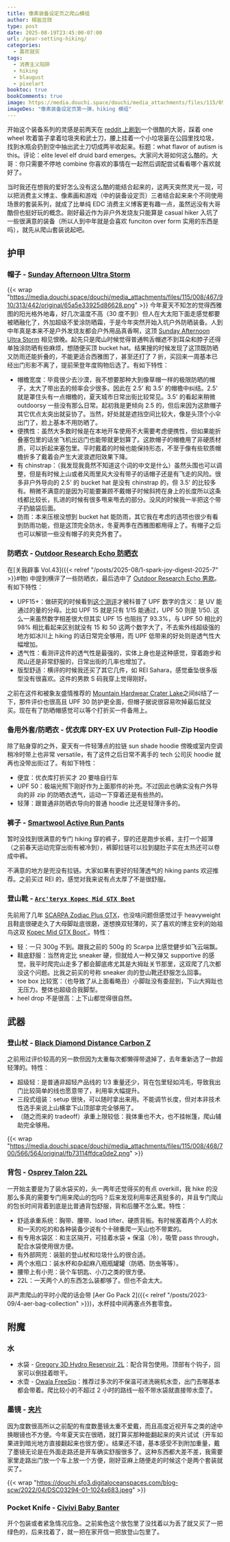 ```yaml
---
title: 像素装备设定页之爬山模组
author: 椒盐豆豉
type: post
date: 2025-08-19T23:45:00-07:00
url: /gear-setting-hiking/
categories:
  - 喜欢就买
tags:
  - 消费主义陷阱
  - hiking
  - blaugust
  - pixelart
booktoc: true
bookComments: true
image: https://media.douchi.space/douchi/media_attachments/files/115/059/762/659/017/568/original/8c903225e8bc7562.png
imageDes: "像素装备设定页第一弹，hiking 模组"
---
```


开始这个装备系列的灵感是前两天在 [reddit 上刷到](https://www.reddit.com/r/TheRandomest/s/vuvlVtdgsU)一个很酷的大哥，踩着 one wheel 吹着笛子拿着垃圾夹和武士刀，腰上挂着一个小垃圾篓在公园里找垃圾，找到水瓶会扔到空中抽出武士刀切成两半收起来。标题：what flavor of autism is this。评论：elite level elf druid bard emerges。大家问大哥如何这么酷的。大哥：你只需要不停地 combine 你喜欢的事情在一起然后调配尝试看看哪个喜欢就好了。

当时我还在想我的爱好怎么没有这么酷的能结合起来的，这两天突然灵光一现，可以把消费主义博主、像素画和游戏（中的装备设定页）三者结合起来来个不同使用场景的套装系列，就成了比单纯 EDC 消费主义博客更有趣一点，虽然远没有大哥酷但也挺好玩的概念。刚好最近作为非户外发烧友只能算是 casual hiker 入坑了一些很满意的装备（所以人到中年就是会喜欢 funciton over form 实用的东西是吗），就先从爬山套装说起吧。

<!--more-->


## 护甲
### 帽子 - [Sunday Afternoon Ultra Storm](https://amzn.to/41JLFxl)
{{< wrap "https://media.douchi.space/douchi/media_attachments/files/115/008/467/910/313/442/original/65a5e33925d86628.png" >}}
今年夏天不知怎的觉得西雅图的阳光格外地毒，好几次温度不高（30 度不到）但人在大太阳下面走感觉都要被晒融化了，外加超级不爱涂防晒霜，于是今年突然开始入坑户外防晒装备。人到中年真是本来不是户外发烧友都会户外用品真香啊，这顶 [Sunday Afternoon Ultra Storm](https://amzn.to/41JLFxl) 相见恨晚。起先只是爬山时候觉得普通鸭舌帽遮不到耳朵和脖子还得单独涂防晒有些麻烦，想随便买顶 bucket hat。结果搜的时候发现了这顶既防晒又防雨还能折叠的，不能更适合西雅图了，甚至还打了 7 折，买回来一周基本已经出门形影不离了，提前荣登年度购物后选了。有如下特性：
- 帽檐宽度：毕竟很少去沙漠，我不想要那种大到像草帽一样的极限防晒的帽子，太大了带出去的频率会少很多。因此在 2.5' 和 3.5' 的帽檐中纠结。2.5' 就是罩住头有一点帽檐的，夏天城市日常出街比较常见。3.5' 的看起来稍微 outdoorsy 一些没有那么日常。起初我是更倾向 2.5 的，但后来因为这款帽子其它优点太突出就妥协了。当然，好处就是遮挡空间比较大，像是头顶个小伞出门了，脸上基本不用防晒了。
- 便携性：虽然大多数时候是在本地开车使用不大需要考虑便携性，但如果能折叠塞包里的话坐飞机出远门也能带就更划算了。这款帽子的帽檐用了非硬质材质，可以折起来塞包里。平时戴着的时候也能保持形态，不至于像有些软质帽檐折多了戴着会产生大波浪遮阳效果下降。
- 有 chinstrap：（我发现我竟然不知道这个词的中文是什么）虽然头围也可以调整，但是有时候上山或者风雨里风大没有带子的话帽子还是有飞走的风险。很多非户外导向的 2.5' 的 bucket hat 是没有 chinstrap 的，但 3.5' 的比较多有。稍微不满意的是因为可能要兼顾不戴帽子时候斜挎在身上的长度所以这条线都比较长，扎进的时候有很多甩来甩去的部分。没风的时候我一半把这个带子扔脑袋后面。
- 防雨：本来压根没想到 bucket hat 能防雨，其它我在考虑的选项也很少有看到防雨功能，但是这顶完全防水，冬夏两季在西雅图都用得上了。有帽子之后也可以解锁一些没有帽子的夹克外套了。

### 防晒衣 - [Outdoor Research Echo 防晒衣](https://amzn.to/46yXSbu)
在[关我辟事 Vol.43]({{< relref "/posts/2025-08/1-spark-joy-digest-2025-7" >}}#物) 中提到横评了一些防晒衣，最后选中了 [Outdoor Research Echo 男款](https://amzn.to/46yXSbu)。有如下特性：
- UPF15+：做研究的时候看到[这个测评](https://www.adventurealan.com/best-sun-hoodies-hiking/?utm_source=blog.douchi.space)才被科普了 UPF 数字的含义：是 UV 能通过的量的分母。比如 UPF 15 就是只有 1/15 能通过，UPF 50 则是 1/50. 这么一来虽然数字相差很大但其实 UPF 15 也阻挡了 93.3%，与 UPF 50 相比的 98% 相比看起来区别就没有 15 和 50 这两个数字大了，不去紫外线超级强的地方如冰川上 hiking 的话日常完全够用，而 UPF 低带来的好处则是透气性大幅增加。
- 透气性：看测评这件的透气性是最强的，实体上身也是这种感觉，穿着跑步和爬山还是非常舒服的，日常出街的几率也增加了。
- 版型舒适：横评的时候我还买了其它几件，如 REI Sahara，感觉垂坠很多版型没有很喜欢。这件的男款 S 码我穿上觉得刚好。

之前在这件和被象友盛情推荐的 [Mountain Hardwear Crater Lake](https://amzn.to/3IzGfyc)之间纠结了一下，那件评价也很高且 UPF 30 防护更全面，但帽子据说很容易吹掉最后就没买。现在有了防晒帽感觉可以等个打折买一件备用上。

### 备用外套/防晒衣 - 优衣库 DRY-EX UV Protection Full-Zip Hoodie
除了贴身穿的之外，夏天有一件轻薄点的拉链 sun shade hoodie 傍晚或室内空调稍冷时带上也非常 versatile，有了这件之后日常不离手的 tech 公司灰 hoodie 就再也没带出街过了。有如下特性：
- 便宜：优衣库打折买才 20 要啥自行车
- UPF 50：极端光照下刚好作为上面那件的补充。不过因此也确实没有户外导向的非 zip 的防晒衣透气，运动一下穿着还是有些热的。
- 轻薄：跟普通非防晒衣导向的普通 hoodie 比还是轻薄许多的。

### 裤子 - [Smartwool Active Run Pants](https://amzn.to/4fM0XYg)
暂时没找到很满意的专门 hiking 穿的裤子，穿的还是跑步长裤，主打一个超薄（之前春天运动完穿出街有被冷到），裤脚拉链可以拉到腿肚子实在太热还可以卷成中裤。

不满意的地方是兜没有拉链。大家如果有更好的轻薄透气的 hiking pants 欢迎推荐。之前买过 REI 的，感觉对我来说有点太厚了不是很舒服。

### 登山靴 - [`Arc'teryx Kopec Mid GTX Boot`](https://amzn.to/43TzH5O)
先前用了几年 [SCARPA Zodiac Plus GTX](https://amzn.to/4lviHs3)，也没啥问题但感觉过于 heavyweight 且鞋底很硬走久了大母脚趾底很磨，遂想换双轻薄的，买了喜欢的博主安利的始祖鸟这双 [Kopec Mid GTX Boot`](https://amzn.to/43TzH5O)。特性：
- 轻：一只 300g 不到。跟我之前的 500g 的 Scarpa 比感觉健步如飞云端飘。
- 鞋底舒服：当然肯定比 sneaker 硬，但就给人一种又弹又 supportive 的感觉，我平时爬完山走多了都会脚底疼尤其是大拇趾关节那里，这双爬了几次都没这个问题。比我之前买的号称 sneaker 向的登山靴还舒服怎么回事。
- toe box 比较宽：（也导致了从上面看略丑）小脚趾没有委屈到，下山大拇趾也无压力。整体也超级合我脚型。
- heel drop 不是很高：上下山都觉得很自然。


## 武器
### 登山杖 - [Black Diamond Distance Carbon Z](https://amzn.to/4gVgLIe)
之前用过评价较高的另一款但因为太重每次都懒得带退掉了，去年重新选了一款超轻薄的。特性：
- 超级轻：是普通非超轻产品线的 1/3 重量还少，背在包里轻如鸿毛，导致我出门比较简单的线也愿意带了，利用率大幅提升。
- 三段式组装：setup 很快，可以随时拿出来用。不能调节长度，但对本非技术性选手来说上山横拿下山顶部拿完全够用了。
- （随之而来的 tradeoff）承重上限较低：我体重也不大，也不挂帐篷，爬山辅助完全够用。

{{< wrap "https://media.douchi.space/douchi/media_attachments/files/115/008/468/700/566/564/original/fb73114ffdca0de2.png" >}}
### 背包 - [Osprey Talon 22L](https://amzn.to/4ly1dLC)
一开始主要是为了装水袋买的，头一两年还觉得买的有点 overkill，我 hike 的没那么多真的需要专门用来爬山的包吗？后来发现利用率还真挺多的，并且专门爬山的包长时间背着到底是比普通背包舒服，背和后腰不怎么累。特性：
- 舒适承重系统：胸带、腰带、load lifter、硬质背板。有时候塞着两个人的水和一天的吃的和各种装备少说有个十磅重爬一天山也不带累的。
- 有专用水袋区：和主区隔开，可挂着水袋 + 保温（冷），吸管 pass through，配合水袋使用很方便。
- 有外部网兜：装脏的登山杖和垃圾什么的很合适。
- 两个水瓶口：装水杯和杂起麻八瓶瓶罐罐（防晒、防虫等等）。
- 腰带上有小兜：装个车钥匙、小刀之类的很方便。
- 22L：一天两个人的东西怎么装都够了。但也不会太大。

非严肃爬山的平时小爬的话会带 [Aer Go Pack 2]({{< relref "/posts/2023-09/4-aer-bag-collection" >}})，水杯挂中间再塞点外套零食。

## 附魔 
### 水
- 水袋 - [Gregory 3D Hydro Reservoir 2L](https://amzn.to/4mmoyBc)：配合背包使用。顶部有个钩子，回家可以倒挂着晾干。
- 水壶 - [Owala FreeSip]((https://amzn.to/477opdH))：推荐过多次的不保温可进洗碗机水壶，出门去哪基本都会带着。爬比较小的不超过 2 小时的路线一般不带水袋就直接带水壶了。

### 墨镜 - [夹片](https://amzn.to/4foLxZY) 
因为度数很高所以之前配的有度数墨镜太重不爱戴，而且高度近视开车之类的途中换眼镜也不方便。今年夏天实在很晒，就打算买那种能翻起来的夹片试试（开车如果进到暗光地方直接翻起来也很方便）。结果还不错，基本感受不到附加重量，戴了墨镜无论是在外面走路还是开车确实舒服很多了。这种东西都大差不差，我需要家里走路出门放一个车上放一个方便，刚好亚麻上随便走的时候这个是两个套装就买了。


{{< wrap "https://douchi.sfo3.digitaloceanspaces.com/blog-scw/2022/04/DSC03294-01-1024x683.jpeg" >}}
### Pocket Knife - [Civivi Baby Banter](https://amzn.to/3qZmZyI)
开个包装或者紧急情况应急。之前紫色这个放包里了没找着以为丢了就又买了一把绿色的，后来找着了，就一把在家开信一把放登山包里了。
